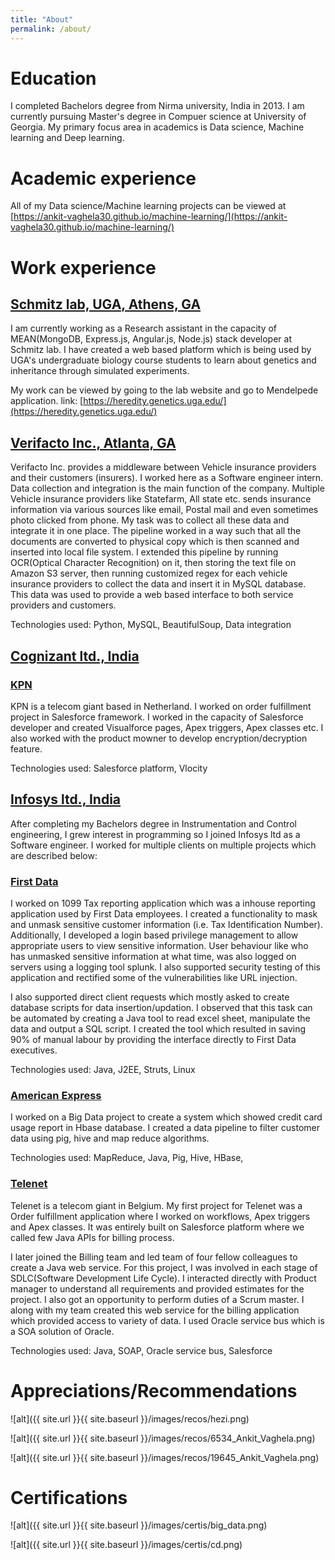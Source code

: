 ```yaml
---
title: "About"
permalink: /about/
---
```


# Education

I completed Bachelors degree from Nirma university, India in 2013. I am currently pursuing Master's degree in Compuer science at University of Georgia. My primary focus area in academics is Data science, Machine learning and Deep learning.

# Academic experience

All of my Data science/Machine learning projects can be viewed at [https://ankit-vaghela30.github.io/machine-learning/](https://ankit-vaghela30.github.io/machine-learning/)

# Work experience

## [Schmitz lab, UGA, Athens, GA](http://schmitzlab.genetics.uga.edu/)

I am currently working as a Research assistant in the capacity of MEAN(MongoDB, Express.js, Angular.js, Node.js) stack developer at Schmitz lab. I have created a web based platform which is being used by UGA's undergraduate biology course students to learn about genetics and inheritance through simulated experiments.

My work can be viewed by going to the lab website and go to Mendelpede application.
link: [https://heredity.genetics.uga.edu/](https://heredity.genetics.uga.edu/)

## [Verifacto Inc., Atlanta, GA](https://verifacto.com/)

Verifacto Inc. provides a middleware between Vehicle insurance providers and their customers (insurers). I worked here as a Software engineer intern. Data collection and integration is the main function of the company. Multiple Vehicle insurance providers like Statefarm, All state etc. sends insurance information via various sources like email, Postal mail and even sometimes photo clicked from phone. My task was to collect all these data and integrate it in one place. The pipeline worked in a way such that all the documents are converted to physical copy which is then scanned and inserted into local file system. I extended this pipeline by running OCR(Optical Character Recognition) on it, then storing the text file on Amazon S3 server, then running customized regex for each vehicle insurance providers to collect the data and insert it in MySQL database. This data was used to provide a web based interface to both service providers and customers. 

Technologies used: Python, MySQL, BeautifulSoup, Data integration

## [Cognizant ltd., India](https://www.cognizant.com/)

### [KPN](https://www.kpn.com/)

KPN is a telecom giant based in Netherland. I worked on order fulfillment project in Salesforce framework. I worked in the capacity of Salesforce developer and created Visualforce pages, Apex triggers, Apex classes etc. I also worked with the product mowner to develop encryption/decryption feature.

Technologies used: Salesforce platform, Vlocity

## [Infosys ltd., India](https://www.infosys.com/)

After completing my Bachelors degree in Instrumentation and Control engineering, I grew interest in programming so I joined Infosys ltd as a Software engineer. I worked for multiple clients on multiple projects which are described below:

### [First Data](https://www.firstdata.com/en_us/home.html)

I worked on 1099 Tax reporting application which was a inhouse reporting application used by First Data employees. I created a functionality to mask and unmask sensitive customer information (i.e. Tax Identification Number). Additionally, I developed a login based privilege management to allow appropriate users to view sensitive information. User behaviour like who has unmasked sensitive information at what time, was also logged on servers using a logging tool splunk. I also supported security testing of this application and rectified some of the vulnerabilities like URL injection.

I also supported direct client requests which mostly asked to create database scripts for data insertion/updation. I observed that this task can be automated by creating a Java tool to read excel sheet, manipulate the data and output a SQL script. I created the tool which resulted in saving 90% of manual labour by providing the interface directly to First Data executives. 

Technologies used: Java, J2EE, Struts, Linux

### [American Express](https://www.americanexpress.com/)

I worked on a Big Data project to create a system which showed credit card usage report in Hbase database. I created a data pipeline to filter customer data using pig, hive and map reduce algorithms.

Technologies used: MapReduce, Java, Pig, Hive, HBase, 

### [Telenet](https://www2.telenet.be/en)

Telenet is a telecom giant in Belgium. My first project for Telenet was a Order fulfillment application where I worked on workflows, Apex triggers and Apex classes. It was entirely built on Salesforce platform where we called few Java APIs for billing process.

I later joined the Billing team and led team of four fellow colleagues to create a Java web service. For this project, I was involved in each stage of SDLC(Software Development Life Cycle). I interacted directly with Product manager to understand all requirements and provided estimates for the project. I also got an opportunity to perform duties of a Scrum master. I along with my team created this web service for the billing application which provided access to variety of data. I used Oracle service bus which is a SOA solution of Oracle.

Technologies used: Java, SOAP, Oracle service bus, Salesforce

# Appreciations/Recommendations

![alt]({{ site.url }}{{ site.baseurl }}/images/recos/hezi.png)

![alt]({{ site.url }}{{ site.baseurl }}/images/recos/6534_Ankit_Vaghela.png)

![alt]({{ site.url }}{{ site.baseurl }}/images/recos/19645_Ankit_Vaghela.png)

# Certifications

![alt]({{ site.url }}{{ site.baseurl }}/images/certis/big_data.png)

![alt]({{ site.url }}{{ site.baseurl }}/images/certis/cd.png)
